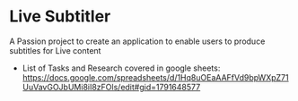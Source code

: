 # Live Subtitler
A Passion project to create an application to enable users to produce subtitles for Live content

* List of Tasks and Research covered in google sheets:
https://docs.google.com/spreadsheets/d/1Hq8uOEaAAFfVd9bpWXpZ71UuVavGOJbUMi8iI8zFOls/edit#gid=1791648577 
